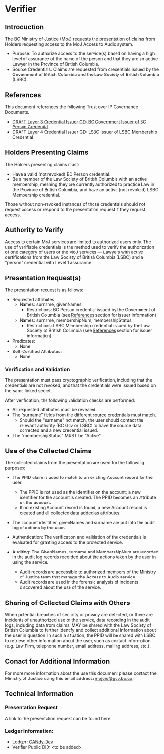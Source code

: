 # Verifier

## Introduction

The BC Ministry of Justice (MoJ) requests the presentation of claims from
Holders requesting access to the MoJ Access to Audio system.

* Purpose: To authorize access to the service(s) based on having a high level of
  assurance of the name of the person and that they are an active Lawyer in the
  Province of British Columbia.
* Source Credentials: Claims are requested from credentials issued by the
  Government of British Columbia and the Law Society of British Columbia (LSBC).

## References

This document references the following Trust over IP Governance Documents.

* [DRAFT Layer 3 Credential Issuer GD: BC Government Issuer of BC Person Credential](../../Credentials/BCGov/BCPerson.md)
* DRAFT Layer 4 Credential Issuer GD: LSBC Issuer of LSBC Membership Credential

## Holders Presenting Claims

The Holders presenting claims must:

* Have a valid (not revoked) BC Person credential.
* Be a member of the Law Society of British Columbia with an active membership,
  meaning they are currently authorized to practice Law in the Province of
  British Columbia, and have an active (not revoked) LSBC Membership credential.

Those without non-revoked instances of those credentials should not request
access or respond to the presentation request if they request access.

## Authority to Verify

Access to certain MoJ services are limited to authorized users only. The use of
verifiable credentials is the method used to verify the authorization of one
category of users of the MoJ services — Lawyers with active certifications from
the Law Society of British Columbia (LSBC) and a "person" credential with Level
1 assurance.

## Presentation Request(s)

The presentation request is as follows:

* Requested attributes:
  * Names: surname, givenNames
    * Restrictions: BC Person credential issued by the Government of British
      Columbia (see [References](#references) section for issuer information)
  * Names: surname, membershipNum, membershipStatus
    * Restrictions: LSBC Membership credential issued by the Law Society of
      British Columbia (see [References](#references) section for issuer
      information)
* Predicates:
  * None
* Self-Certified Attributes:
  * None

### Verification and Validation

The presentation must pass cryptographic verification, including that the
credentials are not revoked, and that the credentials were issued based on the
same linked secret.

After verification, the following validation checks are performed:

* All requested attributes must be revealed.
* The “surname” fields from the different source credentials must match.
    * Should the "surname" not match, the user should contact the relevant
      authority (BC Gov or LSBC) to have the source data corrected and a new
      credential issued.
* The "membershipStatus" MUST be "Active"

## Use of the Collected Claims

The collected claims from the presentation are used for the following purposes:

* The PPID claim is used to match to an existing Account record for the user.
    * The PPID is not used as the identifier on the account; a new identifier for
      the account is created. The PPID becomes an attribute on the account.
    * If no existing Account record is found, a new Account record is created and
      all collected data added as attributes
* The account identifier, givenNames and surname are put into the audit log of
  actions by the user.

* Authentication: The verification and validation of the credentials is
  evaluated for granting access to the protected service.
* Auditing: The GivenNames, surname and MembershipNum are recorded in the audit
  log records recorded about the actions taken by the user in using the service.
    * Audit records are accessible to authorized members of the Ministry of
      Justice team that manage the Access to Audio service.
    * Audit records are used in the forensic analysis of incidents discovered
      about the use of the service.

## Sharing of Collected Claims with Others

When potential breaches of security or privacy are detected, or there are
incidents of unauthorized use of the service, data recording in the audit logs,
including data from claims, MAY be shared with the Law Society of British
Columbia to further identify and collect additional information about the user
in question. In such a situation, the PPID will be shared with LSBC to retrieve
other information about the user, such as contact information (e.g. Law Firm,
telephone number, email address, mailing address, etc.).

## Conact for Additional Information

For more more information about the use this document please contact the
Ministry of Justice using this email address:
[mojcio@gov.bc.ca](mailto:mojcio@gov.bc.ca).

## Technical Information

### Presentation Request

A link to the presentation request can be found here.

### Ledger Information:

* Ledger: [CANdy-Dev](https://candyscan.idlab.org/home/CANDY_DEV)
* Verifier Public DID: &lt;to be added>
